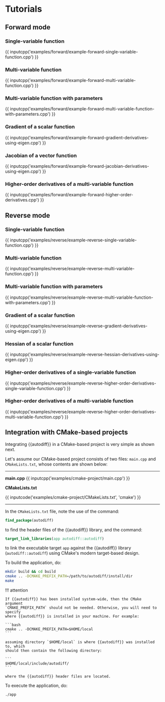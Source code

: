 # Tutorials

## Forward mode

### Single-variable function

{{ inputcpp('examples/forward/example-forward-single-variable-function.cpp') }}

### Multi-variable function

{{ inputcpp('examples/forward/example-forward-multi-variable-function.cpp') }}

### Multi-variable function with parameters

{{ inputcpp('examples/forward/example-forward-multi-variable-function-with-parameters.cpp') }}

### Gradient of a scalar function

{{ inputcpp('examples/forward/example-forward-gradient-derivatives-using-eigen.cpp') }}

### Jacobian of a vector function

{{ inputcpp('examples/forward/example-forward-jacobian-derivatives-using-eigen.cpp') }}

### Higher-order derivatives of a multi-variable function

{{ inputcpp('examples/forward/example-forward-higher-order-derivatives.cpp') }}

## Reverse mode

### Single-variable function

{{ inputcpp('examples/reverse/example-reverse-single-variable-function.cpp') }}

### Multi-variable function

{{ inputcpp('examples/reverse/example-reverse-multi-variable-function.cpp') }}

### Multi-variable function with parameters

{{ inputcpp('examples/reverse/example-reverse-multi-variable-function-with-parameters.cpp') }}

### Gradient of a scalar function

{{ inputcpp('examples/reverse/example-reverse-gradient-derivatives-using-eigen.cpp') }}

### Hessian of a scalar function

{{ inputcpp('examples/reverse/example-reverse-hessian-derivatives-using-eigen.cpp') }}

### Higher-order derivatives of a single-variable function

{{ inputcpp('examples/reverse/example-reverse-higher-order-derivatives-single-variable-function.cpp') }}

### Higher-order derivatives of a multi-variable function

{{ inputcpp('examples/reverse/example-reverse-higher-order-derivatives-multi-variable-function.cpp') }}

## Integration with CMake-based projects

Integrating {{autodiff}} in a CMake-based project is very simple as shown next.

Let's assume our CMake-based project consists of two files: `main.cpp` and
`CMakeLists.txt`, whose contents are shown below:

----

**main.cpp**
{{ inputcpp('examples/cmake-project/main.cpp') }}

**CMakeLists.txt**

{{ inputcode('examples/cmake-project/CMakeLists.txt', 'cmake') }}

----

In the `CMakeLists.txt` file, note the use of the command:

```cmake
find_package(autodiff)
```

to find the header files of the {{autodiff}} library, and the command:

```cmake
target_link_libraries(app autodiff::autodiff)
```
to link the executable target `app` against the {{autodiff}} library
(`autodiff::autodiff`) using CMake's modern target-based design.

To build the application, do:

```bash
mkdir build && cd build
cmake .. -DCMAKE_PREFIX_PATH=/path/to/autodiff/install/dir
make
```

!!! attention

    If {{autodiff}} has been installed system-wide, then the CMake argument
    `CMAKE_PREFIX_PATH` should not be needed. Otherwise, you will need to specify
    where {{autodiff}} is installed in your machine. For example:

    ```bash
    cmake .. -DCMAKE_PREFIX_PATH=$HOME/local
    ```

    assuming directory `$HOME/local` is where {{autodiff}} was installed to, which
    should then contain the following directory:

    ```
    $HOME/local/include/autodiff/
    ```

    where the {{autodiff}} header files are located.

To execute the application, do:

```bash
./app
```
